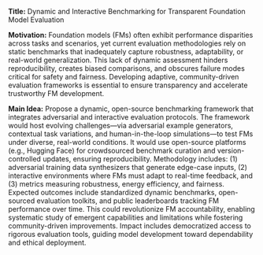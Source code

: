 **Title:** Dynamic and Interactive Benchmarking for Transparent Foundation Model Evaluation  

**Motivation:** Foundation models (FMs) often exhibit performance disparities across tasks and scenarios, yet current evaluation methodologies rely on static benchmarks that inadequately capture robustness, adaptability, or real-world generalization. This lack of dynamic assessment hinders reproducibility, creates biased comparisons, and obscures failure modes critical for safety and fairness. Developing adaptive, community-driven evaluation frameworks is essential to ensure transparency and accelerate trustworthy FM development.  

**Main Idea:** Propose a dynamic, open-source benchmarking framework that integrates adversarial and interactive evaluation protocols. The framework would host evolving challenges—via adversarial example generators, contextual task variations, and human-in-the-loop simulations—to test FMs under diverse, real-world conditions. It would use open-source platforms (e.g., Hugging Face) for crowdsourced benchmark curation and version-controlled updates, ensuring reproducibility. Methodology includes: (1) adversarial training data synthesizers that generate edge-case inputs, (2) interactive environments where FMs must adapt to real-time feedback, and (3) metrics measuring robustness, energy efficiency, and fairness. Expected outcomes include standardized dynamic benchmarks, open-sourced evaluation toolkits, and public leaderboards tracking FM performance over time. This could revolutionize FM accountability, enabling systematic study of emergent capabilities and limitations while fostering community-driven improvements. Impact includes democratized access to rigorous evaluation tools, guiding model development toward dependability and ethical deployment.